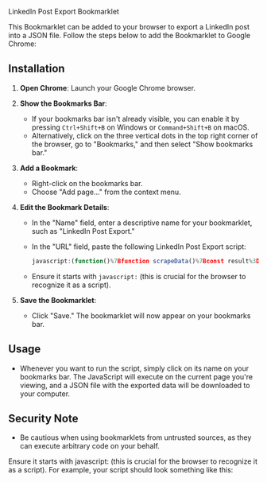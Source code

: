 LinkedIn Post Export Bookmarklet

This Bookmarklet can be added to your browser to export a LinkedIn post into a JSON file. Follow the steps below to add the Bookmarklet to Google Chrome:

## Installation

1. **Open Chrome**: Launch your Google Chrome browser.

2. **Show the Bookmarks Bar**:
    - If your bookmarks bar isn't already visible, you can enable it by pressing `Ctrl+Shift+B` on Windows or `Command+Shift+B` on macOS.
    - Alternatively, click on the three vertical dots in the top right corner of the browser, go to "Bookmarks," and then select "Show bookmarks bar."

3. **Add a Bookmark**:
    - Right-click on the bookmarks bar.
    - Choose "Add page..." from the context menu.

4. **Edit the Bookmark Details**:
    - In the "Name" field, enter a descriptive name for your bookmarklet, such as "LinkedIn Post Export."
    - In the "URL" field, paste the following LinkedIn Post Export script:

        ```javascript
        javascript:(function()%7Bfunction scrapeData()%7Bconst result%3D%7B%7D%3Bconst backgroundImageDiv%3Ddocument.querySelector('.profile-rail-card__member-bg-image')%3Bif(backgroundImageDiv)%7Bconst backgroundImageStyle%3DbackgroundImageDiv.style.backgroundImage%3Bconst urlMatch%3D%2Furl%5C("(.%2B%3F)"%5C)%2F.exec(backgroundImageStyle)%3Bif(urlMatch)%7Bresult.backgroundImageUrl%3DurlMatch%5B1%5D%3B%7D%7Dconst profileImage%3Ddocument.querySelector('.profile-rail-card__member-photo')%3Bif(profileImage)%7Bresult.profileImageUrl%3DprofileImage.src%3B%7Dconst profileName%3Ddocument.querySelector('.profile-rail-card__name span%5Baria-hidden%3D"true"%5D')%3Bif(profileName)%7Bresult.profileName%3DprofileName.textContent%3B%7Dconst profileDescription%3Ddocument.querySelector('.profile-rail-card__description span%5Baria-hidden%3D"true"%5D')%3Bif(profileDescription)%7Bresult.profileDescription%3DprofileDescription.textContent%3B%7Dconst postDiv%3Ddocument.querySelector('.update-components-text.relative.update-components-update-v2__commentary')%3Bif(postDiv)%7Bresult.linkedInPostText%3DpostDiv.textContent.trim()%7C%7CpostDiv.innerText.trim()%3B%7Dreturn result%3B%7Dfunction downloadJson(data%2Cfilename)%7Bconst jsonStr%3DJSON.stringify(data%2Cnull%2C2)%3Bconst blob%3Dnew Blob(%5BjsonStr%5D%2C%7Btype%3A"application%2Fjson"%7D)%3Bconst url%3DURL.createObjectURL(blob)%3Bconst a%3Ddocument.createElement("a")%3Ba.href%3Durl%3Ba.download%3Dfilename%3Ba.textContent%3D"Download JSON"%3Bdocument.body.appendChild(a)%3Ba.click()%3Bdocument.body.removeChild(a)%3BURL.revokeObjectURL(url)%3B%7Dconst scrapedData%3DscrapeData()%3BdownloadJson(scrapedData%2C"exportedData.json")%3B%7D)()
        ```

    - Ensure it starts with `javascript:` (this is crucial for the browser to recognize it as a script).

5. **Save the Bookmarklet**:
    - Click "Save." The bookmarklet will now appear on your bookmarks bar.

## Usage

- Whenever you want to run the script, simply click on its name on your bookmarks bar. The JavaScript will execute on the current page you're viewing, and a JSON file with the exported data will be downloaded to your computer.

## Security Note

- Be cautious when using bookmarklets from untrusted sources, as they can execute arbitrary code on your behalf.

Ensure it starts with javascript: (this is crucial for the browser to recognize it as a script). For example, your script should look something like this:

